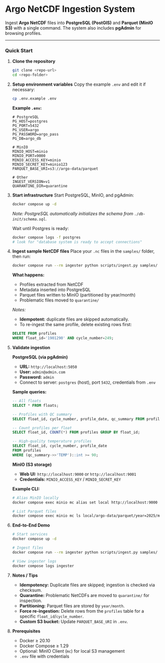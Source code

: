 # Argo NetCDF Ingestion System 

Ingest **Argo NetCDF** files into **PostgreSQL (PostGIS)** and **Parquet (MinIO S3)** with a single command. The system also includes **pgAdmin** for browsing profiles.

-----

### Quick Start

1.  **Clone the repository**

    ```bash
    git clone <repo-url>
    cd <repo-folder>
    ```

2.  **Setup environment variables**
    Copy the example `.env` and edit it if necessary:

    ```bash
    cp .env.example .env
    ```

    **Example `.env`:**

    ```
    # PostgreSQL
    PG_HOST=postgres
    PG_PORT=5432
    PG_USER=argo
    PG_PASSWORD=argo_pass
    PG_DB=argo_db

    # MinIO
    MINIO_HOST=minio
    MINIO_PORT=9000
    MINIO_ACCESS_KEY=minio
    MINIO_SECRET_KEY=minio123
    PARQUET_BASE_URI=s3://argo-data/parquet

    # Other
    INGEST_VERSION=v1
    QUARANTINE_DIR=quarantine
    ```

3.  **Start infrastructure**
    Start PostgreSQL, MinIO, and pgAdmin:

    ```bash
    docker compose up -d
    ```

    *Note: PostgreSQL automatically initializes the schema from `./db-init/schema.sql`.*

    Wait until Postgres is ready:

    ```bash
    docker compose logs -f postgres
    # look for "database system is ready to accept connections"
    ```

4.  **Ingest sample NetCDF files**
    Place your `.nc` files in the `samples/` folder, then run:

    ```bash
    docker compose run --rm ingester python scripts/ingest.py samples/
    ```

    **What happens:**

      - Profiles extracted from NetCDF
      - Metadata inserted into PostgreSQL
      - Parquet files written to MinIO (partitioned by year/month)
      - Problematic files moved to `quarantine/`

    *Notes:*

      - **Idempotent:** duplicate files are skipped automatically.
      - To re-ingest the same profile, delete existing rows first:

    <!-- end list -->

    ```sql
    DELETE FROM profiles
    WHERE float_id='1901290' AND cycle_number=249;
    ```

5.  **Validate ingestion**

    **PostgreSQL (via pgAdmin)**

      - **URL:** `http://localhost:5050`
      - **User:** `admin@admin.com`
      - **Password:** `admin`
      - Connect to server: `postgres` (host), port `5432`, credentials from `.env`

    **Sample queries:**

    ```sql
    -- All floats
    SELECT * FROM floats;

    -- Profiles with QC summary
    SELECT float_id, cycle_number, profile_date, qc_summary FROM profiles;

    -- Count profiles per float
    SELECT float_id, COUNT(*) FROM profiles GROUP BY float_id;

    -- High-quality temperature profiles
    SELECT float_id, cycle_number, profile_date
    FROM profiles
    WHERE (qc_summary->>'TEMP')::int >= 90;
    ```

    **MinIO (S3 storage)**

      - **Web UI:** `http://localhost:9000` or `http://localhost:9001`
      - **Credentials:** `MINIO_ACCESS_KEY` / `MINIO_SECRET_KEY`

    **Example CLI:**

    ```bash
    # Alias MinIO locally
    docker compose exec minio mc alias set local http://localhost:9000 minio minio123

    # List Parquet files
    docker compose exec minio mc ls local/argo-data/parquet/year=2025/month=09/
    ```

6.  **End-to-End Demo**

    ```bash
    # Start services
    docker compose up -d

    # Ingest files
    docker compose run --rm ingester python scripts/ingest.py samples/

    # View ingester logs
    docker compose logs ingester
    ```

7.  **Notes / Tips**

      - **Idempotency:** Duplicate files are skipped; ingestion is checked via checksum.
      - **Quarantine:** Problematic NetCDFs are moved to `quarantine/` for inspection.
      - **Partitioning:** Parquet files are stored by `year/month`.
      - **Force re-ingestion:** Delete rows from the `profiles` table for a specific `float_id`/`cycle_number`.
      - **Custom S3 bucket:** Update `PARQUET_BASE_URI` in `.env`.

8.  **Prerequisites**

      - Docker ≥ 20.10
      - Docker Compose ≥ 1.29
      - Optional: MinIO Client (`mc`) for local S3 management
      - `.env` file with credentials
